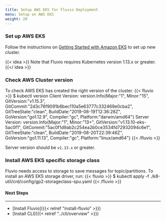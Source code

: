 ```yaml
---
title: Setup AWS EKS for Fluvio Deployment
menu: Setup on AWS EKS
weight: 20
---
```


### Set up AWS EKS

Follow the instructions on [Getting Started with Amazon EKS](https://docs.aws.amazon.com/eks/latest/userguide/getting-started.html) to set up new cluster.  

 {{< idea >}} 
Note that Fluvio requires Kubernetes version 1.13.x or greater.
 {{</ idea >}} 

### Check AWS Cluster  version

To check AWS EKS has created the right version of the cluster. 
{{< fluvio >}}
$ kubectl version
Client Version: version.Info{Major:"1", Minor:"15", GitVersion:"v1.15.3", GitCommit:"2d3c76f9091b6bec110a5e63777c332469e0cba2", GitTreeState:"clean", BuildDate:"2019-08-19T12:36:28Z", GoVersion:"go1.12.9", Compiler:"gc", Platform:"darwin/amd64"}
Server Version: version.Info{Major:"1", Minor:"13+", GitVersion:"v1.13.10-eks-5ac0f1", GitCommit:"5ac0f1d9ab2c254ea2b0ce3534fd72932094c6e1", GitTreeState:"clean", BuildDate:"2019-08-20T22:39:46Z", GoVersion:"go1.11.13", Compiler:"gc", Platform:"linux/amd64"}
{{< /fluvio >}}

Server version should be ```v1.13.x``` or greater.

### Install AWS EKS specific storage class

Fluvio needs access to storage to save messages for topic/partitions.  To install an AWS EKS storage driver, run:
{{< fluvio >}}
$ kubectl apply -f ./k8-util/crd/config/gp2-storageclass-spu.yaml 
{{< /fluvio >}}



#### Next Steps
----------------
* [Install Fluvio]({{< relref "install-fluvio" >}})
* [Install CLI]({{< relref "../cli/overview" >}})


